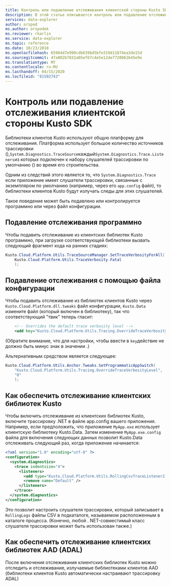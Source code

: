 ```yaml
---
title: Контроль или подавление отслеживания клиентской стороны Kusto SDK - Azure Data Explorer Документы Майкрософт
description: В этой статье описывается контроль или подавление отслеживания клиентской стороны Kusto SDK в Azure Data Explorer.
services: data-explorer
author: orspod
ms.author: orspodek
ms.reviewer: rkarlin
ms.service: data-explorer
ms.topic: reference
ms.date: 10/23/2018
ms.openlocfilehash: 65964d7e990cdb639bd5bfe319d11874ea3de15d
ms.sourcegitcommit: 47a002b7032a05ef67c4e5e12de7720062645e9e
ms.translationtype: MT
ms.contentlocale: ru-RU
ms.lasthandoff: 04/15/2020
ms.locfileid: "81502743"
---
```

# <a name="controlling-or-suppressing-kusto-sdk-client-side-tracing"></a>Контроль или подавление отслеживания клиентской стороны Kusto SDK

Библиотеки клиентов Kusto используют общую платформу для отслеживания. Платформа использует большое количество источников трассировки (),`System.Diagnostics.TraceSource`каждый`System.Diagnostics.Trace.Listeners`из которых подключен к набору слушателей трассировки по умолчанию () во время его строительства.

Одним из следствий этого является то, что `System.Diagnostics.Trace` если приложение имеет слушатели трассировки, связанные с экземпляром по умолчанию (например, через его `app.config` файл), то библиотеки клиентов Kusto будут излучать следы для этих слушателей.

Такое поведение может быть подавлено или контролируется программно или через файл конфигурации.

## <a name="suppress-tracing-programmatically"></a>Подавление отслеживания программно

Чтобы подавить отслеживание из клиентских библиотек Kusto программно, при загрузке соответствующей библиотеки вызвать следующий фрагмент кода на ранних стадиях:

```csharp
Kusto.Cloud.Platform.Utils.TraceSourceManager.SetTraceVerbosityForAll(
    Kusto.Cloud.Platform.Utils.TraceVerbosity.Fatal
    );
```

## <a name="suppressing-tracing-by-using-a-config-file"></a>Подавление отслеживания с помощью файла конфигурации

Чтобы подавить отслеживание из библиотек клиентов Kusto через `Kusto.Cloud.Platform.dll.tweaks` файл конфигурации, `Kusto.Data` измените файл (который включен в библиотеку), так что соответствующий "твик" теперь гласит:

```xml
    <!-- Overrides the default trace verbosity level -->
    <add key="Kusto.Cloud.Platform.Utils.Tracing.OverrideTraceVerbosityLevel" value="0" />
```

(Обратите внимание, что для настройки, чтобы ввести в `key`действие не должно быть минус знак в значении .)

Альтернативным средством является следующее:

```csharp
Kusto.Cloud.Platform.Utils.Anchor.Tweaks.SetProgrammaticAppSwitch(
    "Kusto.Cloud.Platform.Utils.Tracing.OverrideTraceVerbosityLevel",
    "0"
    );
```

## <a name="how-to-enable-the-kusto-client-libraries-tracing"></a>Как обеспечить отслеживание клиентских библиотек Kusto

Чтобы включить отслеживание из клиентских библиотек Kusto, включите трассировку .NET в файле app.config вашего приложения. Например, если предположить, что приложение `MyApp.exe` использует клиентскую библиотеку Kusto.Data. Затем изменение `MyApp.exe.config` файла для включения следующих данных позволит Kusto.Data отслеживать следующий раз, когда приложение начинается:

```xml
<?xml version="1.0" encoding="utf-8" ?>
<configuration>
  <system.diagnostics>
    <trace indentsize="4">
      <listeners>
        <add type="Kusto.Cloud.Platform.Utils.RollingCsvTraceListener2, Kusto.Cloud.Platform" name="RollingCsvTraceListener" initializeData="RollingLogs" />
        <remove name="Default" />
      </listeners>
    </trace>
  </system.diagnostics>
</configuration>
``` 

Это позволит настроить слушателя трассировки, который записывает в `RollingLogs` файлы CSV в подкаталоге, называемом расположенным в каталоге процесса. (Конечно, любой . NET-совместимый класс слушателя трассировки может быть использован также.) 

## <a name="how-to-enable-the-aad-client-libraries-adal-tracing"></a>Как обеспечить отслеживание клиентских библиотек AAD (ADAL)

После включения отслеживания клиентских библиотек Kusto можно отследить и отслеживание, излучаемые библиотеками клиентов AAD (библиотеки клиентов Kusto автоматически настраивают трассировку ADAL)

